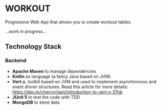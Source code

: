 # WORKOUT
Progressive Web App that allows you to create workout tables.

...work in progress...

## Technology Stack

### Backend
- **Apache Maven** to manage dependencies
- **Kotlin** as language (a fancy Java based on JVM)
- **Vert.x**, toolkit based on JVM and used to implement
  asynchronous and event driven structures. Read this article for more details: https://dev.to/cherrychain/introduction-to-vert-x-37nb
- **JUnit 5** to test the code with TDD
- **MongoDB** to store data
